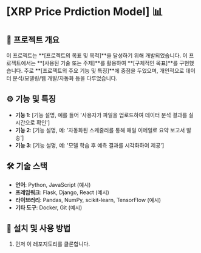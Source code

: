 # [XRP Price Prdiction Model] 📊

## 📜 프로젝트 개요
이 프로젝트는 **[프로젝트의 목표 및 목적]**을 달성하기 위해 개발되었습니다. 이 프로젝트에서는 **[사용된 기술 또는 주제]**를 활용하여 **[구체적인 목표]**를 구현했습니다. 주로 **[프로젝트의 주요 기능 및 특징]**에 중점을 두었으며, 개인적으로 데이터 분석/모델링/웹 개발/자동화 등을 다루었습니다.

## ⚙️ 기능 및 특징
- **기능 1**: [기능 설명, 예를 들어 '사용자가 파일을 업로드하여 데이터 분석 결과를 실시간으로 확인']
- **기능 2**: [기능 설명, 예: '자동화된 스케줄러를 통해 매일 이메일로 요약 보고서 발송']
- **기능 3**: [기능 설명, 예: '모델 학습 후 예측 결과를 시각화하여 제공']

## 🛠️ 기술 스택
- **언어**: Python, JavaScript (예시)
- **프레임워크**: Flask, Django, React (예시)
- **라이브러리**: Pandas, NumPy, scikit-learn, TensorFlow (예시)
- **기타 도구**: Docker, Git (예시)

## 🚀 설치 및 사용 방법
1. 먼저 이 레포지토리를 클론합니다.
